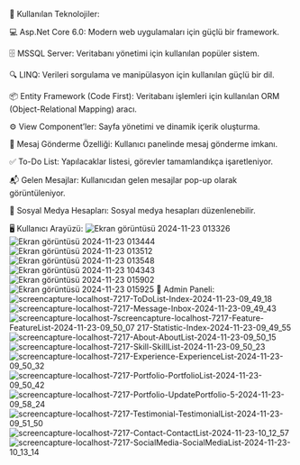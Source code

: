 🚀 Kullanılan Teknolojiler:

💻 Asp.Net Core 6.0: Modern web uygulamaları için güçlü bir framework.

🗄️ MSSQL Server: Veritabanı yönetimi için kullanılan popüler sistem.

🔍 LINQ: Verileri sorgulama ve manipülasyon için kullanılan güçlü bir dil.

📦 Entity Framework (Code First): Veritabanı işlemleri için kullanılan ORM (Object-Relational Mapping) aracı.

⚙️ View Component’ler: Sayfa yönetimi ve dinamik içerik oluşturma.

📩 Mesaj Gönderme Özelliği: Kullanıcı panelinde mesaj gönderme imkanı.

✅ To-Do List: Yapılacaklar listesi, görevler tamamlandıkça işaretleniyor.

📬 Gelen Mesajlar: Kullanıcıdan gelen mesajlar pop-up olarak görüntüleniyor.

📱 Sosyal Medya Hesapları: Sosyal medya hesapları düzenlenebilir.

🖥️ Kullanıcı Arayüzü:
![Ekran görüntüsü 2024-11-23 013326](https://github.com/user-attachments/assets/40b69475-7819-42d6-8289-8eac5088ced2)
![Ekran görüntüsü 2024-11-23 013444](https://github.com/user-attachments/assets/dc557883-7db4-491c-a435-8c1ed3a92069)
![Ekran görüntüsü 2024-11-23 013512](https://github.com/user-attachments/assets/19ca7501-4726-450c-bab5-ae1f3e8ee82d)
![Ekran görüntüsü 2024-11-23 013548](https://github.com/user-attachments/assets/51ee3a8f-29f0-40c3-8820-bd711a0ee765)
![Ekran görüntüsü 2024-11-23 104343](https://github.com/user-attachments/assets/e25475e6-34f9-4cbb-b1d3-34a8eabb67c1)
![Ekran görüntüsü 2024-11-23 015902](https://github.com/user-attachments/assets/5d16c653-f62a-4d1c-a9b1-c8fa5fbd3855)
![Ekran görüntüsü 2024-11-23 015925](https://github.com/user-attachments/assets/e2a69171-2a6c-4f62-844f-eb258787fae9)
🔑 Admin Paneli:
![screencapture-localhost-7217-ToDoList-Index-2024-11-23-09_49_18](https://github.com/user-attachments/assets/23efddf4-2c2a-49a5-b128-3a1fb2282b47)
![screencapture-localhost-7217-Message-Inbox-2024-11-23-09_49_43](https://github.com/user-attachments/assets/de9cfced-4639-4d60-8d6f-f0380e0ee6a2)
![screencapture-localhost-7![screencapture-localhost-7217-Feature-FeatureList-2024-11-23-09_50_07](https://github.com/user-attachments/assets/0c94aa78-3cc5-49a7-a88d-bc3fb8d3ed66)
217-Statistic-Index-2024-11-23-09_49_55](https://github.com/user-attachments/assets/c92d2be9-3389-465c-b8d2-74f866bc738c)
![screencapture-localhost-7217-About-AboutList-2024-11-23-09_50_15](https://github.com/user-attachments/assets/9df3b03e-5b0d-466c-8e72-99dea8dbd52f)
![screencapture-localhost-7217-Skill-SkillList-2024-11-23-09_50_23](https://github.com/user-attachments/assets/6806f206-2c85-4180-8c71-6bbadac86748)
![screencapture-localhost-7217-Experience-ExperienceList-2024-11-23-09_50_32](https://github.com/user-attachments/assets/f899e34d-a71b-41f4-93eb-2d50af082f70)
![screencapture-localhost-7217-Portfolio-PortfolioList-2024-11-23-09_50_42](https://github.com/user-attachments/assets/6e58bb63-604f-4708-ac90-f29e29c17d02)
![screencapture-localhost-7217-Portfolio-UpdatePortfolio-5-2024-11-23-09_58_24](https://github.com/user-attachments/assets/a656262f-6db4-46e8-94f8-7c37cf6561c7)
![screencapture-localhost-7217-Testimonial-TestimonialList-2024-11-23-09_51_50](https://github.com/user-attachments/assets/c6e473a3-3e7f-4611-a96d-9dfa98bf614a)
![screencapture-localhost-7217-Contact-ContactList-2024-11-23-10_12_57](https://github.com/user-attachments/assets/e0dd3063-7417-4a1b-a124-66c109f7b8d8)
![screencapture-localhost-7217-SocialMedia-SocialMediaList-2024-11-23-10_13_14](https://github.com/user-attachments/assets/bf59b530-c775-40b3-9891-0de371f44392)
